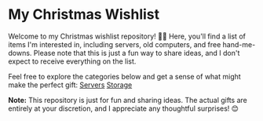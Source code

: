 # My Christmas Wishlist

Welcome to my Christmas wishlist repository! 🎄✨ Here, you'll find a list of items I'm interested in, including servers, old computers, and free hand-me-downs. Please note that this is just a fun way to share ideas, and I don't expect to receive everything on the list.

Feel free to explore the categories below and get a sense of what might make the perfect gift:
[Servers](/Wishlists/server_wishlist.md)
[Storage](/Wishlists/storage_wishlist.md)


**Note:** This repository is just for fun and sharing ideas. The actual gifts are entirely at your discretion, and I appreciate any thoughtful surprises! 😊
